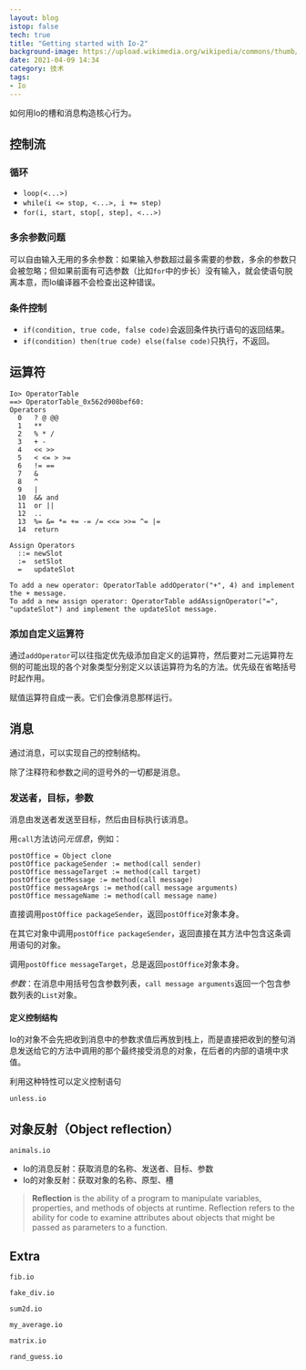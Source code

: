 ```yaml
---
layout: blog
istop: false
tech: true
title: "Getting started with Io-2"
background-image: https://upload.wikimedia.org/wikipedia/commons/thumb/2/26/Io-logo.svg/200px-Io-logo.svg.png
date: 2021-04-09 14:34
category: 技术
tags:
- Io
---
```


如何用Io的槽和消息构造核心行为。 

## 控制流

### 循环

- `loop(<...>)`
- `while(i <= stop, <...>, i += step)`
- `for(i, start, stop[, step], <...>)`

### 多余参数问题

可以自由输入无用的多余参数：如果输入参数超过最多需要的参数，多余的参数只会被忽略；但如果前面有可选参数（比如`for`中的步长）没有输入，就会使语句脱离本意，而Io编译器不会检查出这种错误。

### 条件控制

- `if(condition, true code, false code)`会返回条件执行语句的返回结果。
- `if(condition) then(true code) else(false code)`只执行，不返回。

## 运算符

```Io
Io> OperatorTable
==> OperatorTable_0x562d908bef60:
Operators
  0   ? @ @@
  1   **
  2   % * /
  3   + -
  4   << >>
  5   < <= > >=
  6   != ==
  7   &
  8   ^
  9   |
  10  && and
  11  or ||
  12  ..
  13  %= &= *= += -= /= <<= >>= ^= |=
  14  return

Assign Operators
  ::= newSlot
  :=  setSlot
  =   updateSlot

To add a new operator: OperatorTable addOperator("+", 4) and implement the + message.
To add a new assign operator: OperatorTable addAssignOperator("=", "updateSlot") and implement the updateSlot message.
```

### 添加自定义运算符

通过`addOperator`可以往指定优先级添加自定义的运算符，然后要对二元运算符左侧的可能出现的各个对象类型分别定义以该运算符为名的方法。优先级在省略括号时起作用。

赋值运算符自成一表。它们会像消息那样运行。

## 消息

通过消息，可以实现自己的控制结构。

除了注释符和参数之间的逗号外的一切都是消息。

### 发送者，目标，参数

消息由发送者发送至目标，然后由目标执行该消息。 

用`call`方法访问*元信息*，例如：

```Io
postOffice = Object clone
postOffice packageSender := method(call sender)
postOffice messageTarget := method(call target)
postOffice getMessage := method(call message)
postOffice messageArgs := method(call message arguments)
postOffice messageName := method(call message name)
```

直接调用`postOffice packageSender`，返回`postOffice`对象本身。

在其它对象中调用`postOffice packageSender`，返回直接在其方法中包含这条调用语句的对象。

调用`postOffice messageTarget`，总是返回`postOffice`对象本身。

*参数*：在消息中用括号包含参数列表，`call message arguments`返回一个包含参数列表的`List`对象。

#### 定义控制结构

Io的对象不会先把收到消息中的参数求值后再放到栈上，而是直接把收到的整句消息发送给它的方法中调用的那个最终接受消息的对象，在后者的内部的语境中求值。

利用这种特性可以定义控制语句

`unless.io`

<div id = "includedContent_io_crash_week_day2_unless_io"></div>

## 对象反射（Object reflection）

`animals.io`

<div id = "includedContent_io_crash_week_day2_animals_io"></div>

- Io的消息反射：获取消息的名称、发送者、目标、参数
- Io的对象反射：获取对象的名称、原型、槽

> **Reflection** is the ability of a program to manipulate variables, properties, and methods of objects at runtime. Reflection refers to the ability for code to examine attributes about objects that might be passed as parameters to a function.

## Extra

`fib.io`

<div id = "includedContent_io_crash_week_day2_fib_io"></div>

`fake_div.io`

<div id = "includedContent_io_crash_week_day2_fake_div_io"></div>

`sum2d.io`

<div id = "includedContent_io_crash_week_day2_sum2d_io"></div>

`my_average.io`

<div id = "includedContent_io_crash_week_day2_my_average_io"></div>

`matrix.io`

<div id = "includedContent_io_crash_week_day2_matrix_io"></div>

`rand_guess.io`

<div id = "includedContent_io_crash_week_day2_rand_guess_io"></div>
